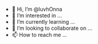 - 👋 Hi, I’m @luvhOnna
- 👀 I’m interested in ...
- 🌱 I’m currently learning ...
- 💞️ I’m looking to collaborate on ...
- 📫 How to reach me ...

<!---
luvhOnna/luvhOnna is a ✨ special ✨ repository because its `README.md` (this file) appears on your GitHub profile.
You can click the Preview link to take a look at your changes.
--->
